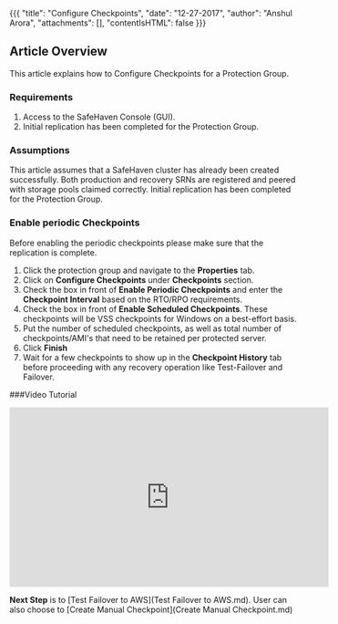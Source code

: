 {{{
  "title": "Configure Checkpoints",
  "date": "12-27-2017",
  "author": "Anshul Arora",
  "attachments": [],
  "contentIsHTML": false
}}}

## Article Overview
This article explains how to Configure Checkpoints for a Protection Group.

### Requirements
1. Access to the SafeHaven Console (GUI).
2. Initial replication has been completed for the Protection Group.

### Assumptions
This article assumes that a SafeHaven cluster has already been created successfully. Both production and recovery SRNs are registered and peered with storage pools claimed correctly. Initial replication has been completed for the Protection Group.

### Enable periodic Checkpoints
Before enabling the periodic checkpoints please make sure that the replication is complete.

1. Click the protection group and navigate to the **Properties** tab.
2. Click on **Configure Checkpoints** under **Checkpoints** section.
3. Check the box in front of **Enable Periodic Checkpoints** and enter the **Checkpoint Interval** based on the RTO/RPO requirements.
4. Check the box in front of **Enable Scheduled Checkpoints**. These checkpoints will be VSS checkpoints for Windows on a best-effort basis.
5. Put the number of scheduled checkpoints, as well as total number of checkpoints/AMI's that need to be retained per protected server.
6. Click **Finish**
7. Wait for a few checkpoints to show up in the **Checkpoint History** tab before proceeding with any recovery operation like Test-Failover and Failover.

###Video Tutorial
<iframe width="560" height="315" src="https://www.youtube.com/embed/B8VxbbKT094" frameborder="0" gesture="media" allow="encrypted-media" allowfullscreen></iframe>

**Next Step** is to [Test Failover to AWS](Test Failover to AWS.md). User can also choose to [Create Manual Checkpoint](Create Manual Checkpoint.md)